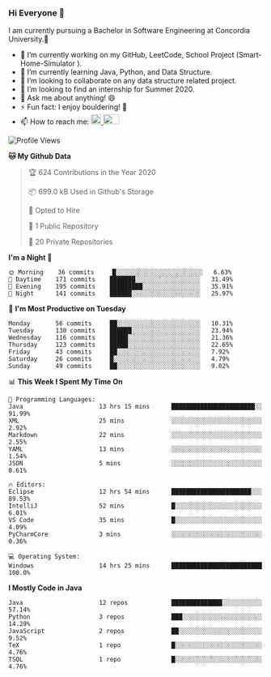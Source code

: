 ### Hi Everyone 👋
I am currently pursuing a Bachelor in Software Engineering at Concordia University.🏫

- 🔭 I’m currently working on my GitHub, LeetCode, School Project (Smart-Home-Simulator ).
- 🌱 I’m currently learning Java, Python, and Data Structure.
- 👯 I’m looking to collaborate on any data structure related project.
- 🤔 I’m looking to find an internship for Summer 2020.
- 💬 Ask me about anything! 😄
- ⚡ Fun fact: I enjoy bouldering! 🧗‍
- 📫 How to reach me: <a href="https://www.linkedin.com/in/siu-tong-ye/" target="_blank"> <img width="20px" width="32" src="https://cdn.jsdelivr.net/npm/simple-icons@v3/icons/linkedin.svg" /> </a> <a href="mailto:SiuTongYe@gmail.com" target="_blank"> <img height="20" width="32" src="https://cdn.jsdelivr.net/npm/simple-icons@v3/icons/gmail.svg" /> </a>

<!--START_SECTION:waka-->
![Profile Views](http://img.shields.io/badge/Profile%20Views-50-blue)

**🐱 My Github Data** 

> 🏆 624 Contributions in the Year 2020
 > 
> 📦 699.0 kB Used in Github's Storage 
 > 
> 💼 Opted to Hire
 > 
> 📜 1 Public Repository 
 > 
> 🔑 20 Private Repositories 

**I'm a Night 🦉** 

```text
🌞 Morning    36 commits     █░░░░░░░░░░░░░░░░░░░░░░░░   6.63% 
🌆 Daytime    171 commits    ███████░░░░░░░░░░░░░░░░░░   31.49% 
🌃 Evening    195 commits    █████████░░░░░░░░░░░░░░░░   35.91% 
🌙 Night      141 commits    ██████░░░░░░░░░░░░░░░░░░░   25.97%

```
📅 **I'm Most Productive on Tuesday** 

```text
Monday       56 commits     ██░░░░░░░░░░░░░░░░░░░░░░░   10.31% 
Tuesday      130 commits    ██████░░░░░░░░░░░░░░░░░░░   23.94% 
Wednesday    116 commits    █████░░░░░░░░░░░░░░░░░░░░   21.36% 
Thursday     123 commits    █████░░░░░░░░░░░░░░░░░░░░   22.65% 
Friday       43 commits     ██░░░░░░░░░░░░░░░░░░░░░░░   7.92% 
Saturday     26 commits     █░░░░░░░░░░░░░░░░░░░░░░░░   4.79% 
Sunday       49 commits     ██░░░░░░░░░░░░░░░░░░░░░░░   9.02%

```


📊 **This Week I Spent My Time On** 

```text
💬 Programming Languages: 
Java                     13 hrs 15 mins      ███████████████████████░░   91.99% 
XML                      25 mins             ░░░░░░░░░░░░░░░░░░░░░░░░░   2.92% 
Markdown                 22 mins             ░░░░░░░░░░░░░░░░░░░░░░░░░   2.55% 
YAML                     13 mins             ░░░░░░░░░░░░░░░░░░░░░░░░░   1.54% 
JSON                     5 mins              ░░░░░░░░░░░░░░░░░░░░░░░░░   0.61%

🔥 Editors: 
Eclipse                  12 hrs 54 mins      ██████████████████████░░░   89.53% 
IntelliJ                 52 mins             █░░░░░░░░░░░░░░░░░░░░░░░░   6.01% 
VS Code                  35 mins             █░░░░░░░░░░░░░░░░░░░░░░░░   4.09% 
PyCharmCore              3 mins              ░░░░░░░░░░░░░░░░░░░░░░░░░   0.36%

💻 Operating System: 
Windows                  14 hrs 25 mins      █████████████████████████   100.0%

```

**I Mostly Code in Java** 

```text
Java                     12 repos            ██████████████░░░░░░░░░░░   57.14% 
Python                   3 repos             ███░░░░░░░░░░░░░░░░░░░░░░   14.29% 
JavaScript               2 repos             ██░░░░░░░░░░░░░░░░░░░░░░░   9.52% 
TeX                      1 repo              █░░░░░░░░░░░░░░░░░░░░░░░░   4.76% 
TSQL                     1 repo              █░░░░░░░░░░░░░░░░░░░░░░░░   4.76%

```



<!--END_SECTION:waka-->

